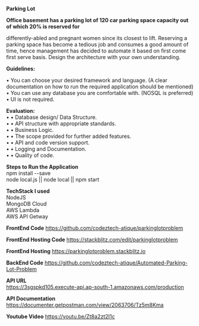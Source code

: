 **Parking Lot**

**Office basement has a parking lot of 120 car parking space capacity out of which 20% is reserved for**

differently-abled and pregnant women since its closest to lift.
Reserving a parking space has become a tedious job and consumes a good amount of time, hence
management has decided to automate it based on first come first serve basis.
Design the architecture with your own understanding.<br />

**Guidelines:**

• You can choose your desired framework and language. (A clear documentation on how to run the
required application should be mentioned) <br />
• You can use any database you are comfortable with. (NOSQL is preferred) <br />
• UI is not required. <br />

**Evaluation:** <br />
• • Database design/ Data Structure. <br />
• • API structure with appropriate standards. <br />
• • Business Logic. <br />
• • The scope provided for further added features. <br />
• • API and code version support. <br />
• • Logging and Documentation. <br />
• • Quality of code. 


**Steps to Run the Application** <br />
npm install --save <br />
node local.js || node local || npm start

**TechStack I used** <br />
NodeJS <br />
MongoDB Cloud <br />
AWS Lambda <br />
AWS API Getway <br />

**FrontEnd Code**
https://github.com/codeztech-atique/parkinglotproblem

**FrontEnd Hosting Code**
https://stackblitz.com/edit/parkinglotproblem

**FrontEnd Hosting**
https://parkinglotproblem.stackblitz.io

**BackEnd Code**
https://github.com/codeztech-atique/Automated-Parking-Lot-Problem

**API URL** <br />
https://3sgspkd105.execute-api.ap-south-1.amazonaws.com/production

**API Documentation**
https://documenter.getpostman.com/view/2063706/Tz5m8Kma

**Youtube Video**
https://youtu.be/Zt8a2zt2I1c

